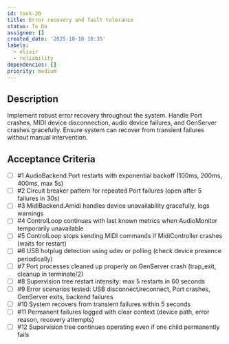 ```yaml
---
id: task-20
title: Error recovery and fault tolerance
status: To Do
assignee: []
created_date: '2025-10-10 10:35'
labels:
  - elixir
  - reliability
dependencies: []
priority: medium
---
```


## Description

<!-- SECTION:DESCRIPTION:BEGIN -->
Implement robust error recovery throughout the system. Handle Port crashes, MIDI device disconnection, audio device failures, and GenServer crashes gracefully. Ensure system can recover from transient failures without manual intervention.
<!-- SECTION:DESCRIPTION:END -->

## Acceptance Criteria
<!-- AC:BEGIN -->
- [ ] #1 AudioBackend.Port restarts with exponential backoff (100ms, 200ms, 400ms, max 5s)
- [ ] #2 Circuit breaker pattern for repeated Port failures (open after 5 failures in 30s)
- [ ] #3 MidiBackend.Amidi handles device unavailability gracefully, logs warnings
- [ ] #4 ControlLoop continues with last known metrics when AudioMonitor temporarily unavailable
- [ ] #5 ControlLoop stops sending MIDI commands if MidiController crashes (waits for restart)
- [ ] #6 USB hotplug detection using udev or polling (check device presence periodically)
- [ ] #7 Port processes cleaned up properly on GenServer crash (trap_exit, cleanup in terminate/2)
- [ ] #8 Supervision tree restart intensity: max 5 restarts in 60 seconds
- [ ] #9 Error scenarios tested: USB disconnect/reconnect, Port crashes, GenServer exits, backend failures
- [ ] #10 System recovers from transient failures within 5 seconds
- [ ] #11 Permanent failures logged with clear context (device path, error reason, recovery attempts)
- [ ] #12 Supervision tree continues operating even if one child permanently fails
<!-- AC:END -->
